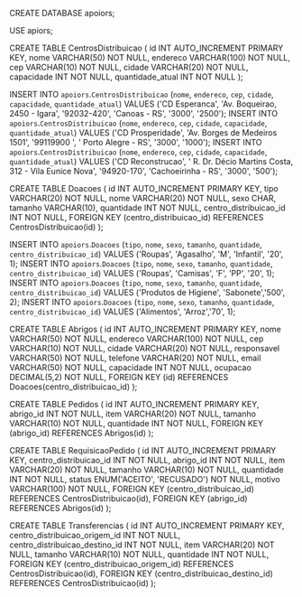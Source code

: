 CREATE DATABASE apoiors;

USE apiors;

CREATE TABLE CentrosDistribuicao (
  id INT AUTO_INCREMENT PRIMARY KEY,
  nome VARCHAR(50) NOT NULL,
  endereco VARCHAR(100) NOT NULL,
  cep VARCHAR(10) NOT NULL,
  cidade VARCHAR(20) NOT NULL, 
  capacidade INT NOT NULL,
  quantidade_atual INT NOT NULL
);

INSERT INTO `apoiors`.`CentrosDistribuicao` (`nome`, `endereco`, `cep`, `cidade`, `capacidade`, `quantidade_atual`) VALUES ('CD Esperanca', 'Av. Boqueirao, 2450 - Igara', '92032-420', 'Canoas - RS', '3000', '2500');
INSERT INTO `apoiors`.`CentrosDistribuicao` (`nome`, `endereco`, `cep`, `cidade`, `capacidade`, `quantidade_atual`) VALUES ('CD Prosperidade', 'Av. Borges de Medeiros 1501', '99119900 ', ' Porto Alegre - RS', '3000', '1000');
INSERT INTO `apoiors`.`CentrosDistribuicao` (`nome`, `endereco`, `cep`, `cidade`, `capacidade`, `quantidade_atual`) VALUES ('CD Reconstrucao', ' R. Dr. Décio Martins Costa, 312 - Vila Eunice Nova', '94920-170', 'Cachoeirinha - RS', '3000', '500');

CREATE TABLE Doacoes (
  id INT AUTO_INCREMENT PRIMARY KEY,
  tipo VARCHAR(20) NOT NULL,
  nome VARCHAR(20) NOT NULL,
  sexo CHAR,
  tamanho VARCHAR(10),
  quantidade INT NOT NULL,
  centro_distribuicao_id INT NOT NULL,
  FOREIGN KEY (centro_distribuicao_id) REFERENCES CentrosDistribuicao(id)
);

INSERT INTO `apoiors`.`Doacoes` (`tipo`, `nome`, `sexo`, `tamanho`, `quantidade`, `centro_distribuicao_id`) VALUES ('Roupas', 'Agasalho', 'M', 'Infantil', '20', 1);
INSERT INTO `apoiors`.`Doacoes` (`tipo`, `nome`, `sexo`, `tamanho`, `quantidade`, `centro_distribuicao_id`) VALUES ('Roupas', 'Camisas', 'F', 'PP', '20', 1);
INSERT INTO `apoiors`.`Doacoes` (`tipo`, `nome`, `sexo`, `tamanho`, `quantidade`, `centro_distribuicao_id`) VALUES ('Produtos de Higiene', 'Sabonete','500', 2);
INSERT INTO `apoiors`.`Doacoes` (`tipo`, `nome`, `sexo`, `tamanho`, `quantidade`, `centro_distribuicao_id`) VALUES ('Alimentos', 'Arroz','70', 1);


CREATE TABLE Abrigos (
  id INT AUTO_INCREMENT PRIMARY KEY,
  nome VARCHAR(50) NOT NULL,
  endereco VARCHAR(100) NOT NULL,
  cep VARCHAR(10) NOT NULL,
  cidade VARCHAR(20) NOT NULL,
  responsavel VARCHAR(50) NOT NULL,
  telefone VARCHAR(20) NOT NULL,
  email VARCHAR(50) NOT NULL,
  capacidade INT NOT NULL,
  ocupacao DECIMAL(5,2) NOT NULL,
  FOREIGN KEY (id) REFERENCES Doacoes(centro_distribuicao_id)
);

CREATE TABLE Pedidos (
  id INT AUTO_INCREMENT PRIMARY KEY,
  abrigo_id INT NOT NULL,
  item VARCHAR(20) NOT NULL,
  tamanho VARCHAR(10) NOT NULL,
  quantidade INT NOT NULL,
  FOREIGN KEY (abrigo_id) REFERENCES Abrigos(id)
);

CREATE TABLE RequisicaoPedido (
  id INT AUTO_INCREMENT PRIMARY KEY,
  centro_distribuicao_id INT NOT NULL,
  abrigo_id INT NOT NULL,
  item VARCHAR(20) NOT NULL,
  tamanho VARCHAR(10) NOT NULL,
  quantidade INT NOT NULL,
  status ENUM('ACEITO', 'RECUSADO') NOT NULL,
  motivo VARCHAR(100) NOT NULL,
  FOREIGN KEY (centro_distribuicao_id) REFERENCES CentrosDistribuicao(id),
  FOREIGN KEY (abrigo_id) REFERENCES Abrigos(id)
);

CREATE TABLE Transferencias (
  id INT AUTO_INCREMENT PRIMARY KEY,
  centro_distribuicao_origem_id INT NOT NULL,
  centro_distribuicao_destino_id INT NOT NULL,
  item VARCHAR(20) NOT NULL,
  tamanho VARCHAR(10) NOT NULL,
  quantidade INT NOT NULL,
  FOREIGN KEY (centro_distribuicao_origem_id) REFERENCES CentrosDistribuicao(id),
  FOREIGN KEY (centro_distribuicao_destino_id) REFERENCES CentrosDistribuicao(id)
);